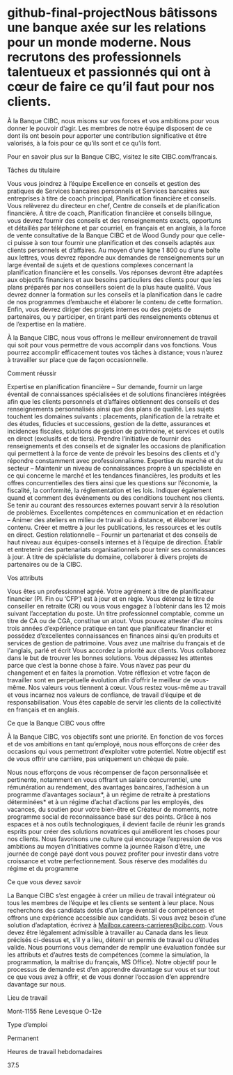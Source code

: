 # github-final-projectNous bâtissons une banque axée sur les relations pour un monde moderne. Nous recrutons des professionnels talentueux et passionnés qui ont à cœur de faire ce qu’il faut pour nos clients.

À la Banque CIBC, nous misons sur vos forces et vos ambitions pour vous donner le pouvoir d’agir. Les membres de notre équipe disposent de ce dont ils ont besoin pour apporter une contribution significative et être valorisés, à la fois pour ce qu’ils sont et ce qu’ils font.

Pour en savoir plus sur la Banque CIBC, visitez le site CIBC.com/francais.

Tâches du titulaire

Vous vous joindrez à l’équipe Excellence en conseils et gestion des pratiques de Services bancaires personnels et Services bancaires aux entreprises à titre de coach principal, Planification financière et conseils. Vous relèverez du directeur en chef, Centre de conseils et de planification financière. À titre de coach, Planification financière et conseils bilingue, vous devrez fournir des conseils et des renseignements exacts, opportuns et détaillés par téléphone et par courriel, en français et en anglais, à la force de vente consultative de la Banque CIBC et de Wood Gundy pour que celle-ci puisse à son tour fournir une planification et des conseils adaptés aux clients personnels et d’affaires. Au moyen d’une ligne 1 800 ou d’une boîte aux lettres, vous devrez répondre aux demandes de renseignements sur un large éventail de sujets et de questions complexes concernant la planification financière et les conseils. Vos réponses devront être adaptées aux objectifs financiers et aux besoins particuliers des clients pour que les plans préparés par nos conseillers soient de la plus haute qualité. Vous devrez donner la formation sur les conseils et la planification dans le cadre de nos programmes d’embauche et élaborer le contenu de cette formation. Enfin, vous devrez diriger des projets internes ou des projets de partenaires, ou y participer, en tirant parti des renseignements obtenus et de l’expertise en la matière.

À la Banque CIBC, nous vous offrons le meilleur environnement de travail qui soit pour vous permettre de vous accomplir dans vos fonctions. Vous pourrez accomplir efficacement toutes vos tâches à distance; vous n’aurez à travailler sur place que de façon occasionnelle.

Comment réussir

Expertise en planification financière – Sur demande, fournir un large éventail de connaissances spécialisées et de solutions financières intégrées afin que les clients personnels et d’affaires obtiennent des conseils et des renseignements personnalisés ainsi que des plans de qualité. Les sujets touchent les domaines suivants : placements, planification de la retraite et des études, fiducies et successions, gestion de la dette, assurances et incidences fiscales, solutions de gestion de patrimoine, et services et outils en direct (exclusifs et de tiers). Prendre l’initiative de fournir des renseignements et des conseils et de signaler les occasions de planification qui permettent à la force de vente de prévoir les besoins des clients et d’y répondre constamment avec professionnalisme.
Expertise du marché et du secteur – Maintenir un niveau de connaissances propre à un spécialiste en ce qui concerne le marché et les tendances financières, les produits et les offres concurrentielles des tiers ainsi que les questions sur l’économie, la fiscalité, la conformité, la réglementation et les lois. Indiquer également quand et comment des événements ou des conditions touchent nos clients. Se tenir au courant des ressources externes pouvant servir à la résolution de problèmes.
Excellentes compétences en communication et en rédaction – Animer des ateliers en milieu de travail ou à distance, et élaborer leur contenu. Créer et mettre à jour les publications, les ressources et les outils en direct.
Gestion relationnelle – Fournir un partenariat et des conseils de haut niveau aux équipes-conseils internes et à l’équipe de direction. Établir et entretenir des partenariats organisationnels pour tenir ses connaissances à jour. À titre de spécialiste du domaine, collaborer à divers projets de partenaires ou de la CIBC.

Vos attributs

Vous êtes un professionnel agréé. Votre agrément à titre de planificateur financier (Pl. Fin ou ‘CFP’) est à jour et en règle. Vous détenez le titre de conseiller en retraite (CR) ou vous vous engagez à l’obtenir dans les 12 mois suivant l’acceptation du poste. Un titre professionnel comptable, comme un titre de CA ou de CGA, constitue un atout.
Vous pouvez attester d’au moins trois années d’expérience pratique en tant que planificateur financier et possédez d’excellentes connaissances en finances ainsi qu’en produits et services de gestion de patrimoine.
Vous avez une maîtrise du français et de l'anglais, parlé et écrit
Vous accordez la priorité aux clients. Vous collaborez dans le but de trouver les bonnes solutions. Vous dépassez les attentes parce que c’est la bonne chose à faire.
Vous n’avez pas peur du changement et en faites la promotion. Votre réflexion et votre façon de travailler sont en perpétuelle évolution afin d’offrir le meilleur de vous-même.
Nos valeurs vous tiennent à cœur. Vous restez vous-même au travail et vous incarnez nos valeurs de confiance, de travail d’équipe et de responsabilisation.
Vous êtes capable de servir les clients de la collectivité en français et en anglais. 

Ce que la Banque CIBC vous offre

À la Banque CIBC, vos objectifs sont une priorité. En fonction de vos forces et de vos ambitions en tant qu’employé, nous nous efforçons de créer des occasions qui vous permettront d’exploiter votre potentiel. Notre objectif est de vous offrir une carrière, pas uniquement un chèque de paie.

Nous nous efforçons de vous récompenser de façon personnalisée et pertinente, notamment en vous offrant un salaire concurrentiel, une rémunération au rendement, des avantages bancaires, l’adhésion à un programme d’avantages sociaux*, à un régime de retraite à prestations déterminées* et à un régime d’achat d’actions par les employés, des vacances, du soutien pour votre bien-être et Créateur de moments, notre programme social de reconnaissance basé sur des points.
Grâce à nos espaces et à nos outils technologiques, il devient facile de réunir les grands esprits pour créer des solutions novatrices qui améliorent les choses pour nos clients.
Nous favorisons une culture qui encourage l’expression de vos ambitions au moyen d’initiatives comme la journée Raison d’être, une journée de congé payé dont vous pouvez profiter pour investir dans votre croissance et votre perfectionnement.
 Sous réserve des modalités du régime et du programme

Ce que vous devez savoir

La Banque CIBC s’est engagée à créer un milieu de travail intégrateur où tous les membres de l’équipe et les clients se sentent à leur place. Nous recherchons des candidats dotés d’un large éventail de compétences et offrons une expérience accessible aux candidats. Si vous avez besoin d’une solution d’adaptation, écrivez à Mailbox.careers-carrieres@cibc.com.
Vous devez être légalement admissible à travailler au Canada dans les lieux précisés ci-dessus et, s’il y a lieu, détenir un permis de travail ou d’études valide.
Nous pourrions vous demander de remplir une évaluation fondée sur les attributs et d’autres tests de compétences (comme la simulation, la programmation, la maîtrise du français, MS Office). Notre objectif pour le processus de demande est d’en apprendre davantage sur vous et sur tout ce que vous avez à offrir, et de vous donner l’occasion d’en apprendre davantage sur nous.

Lieu de travail

Mont-1155 Rene Levesque O-12e

Type d’emploi

Permanent

Heures de travail hebdomadaires

37.5
